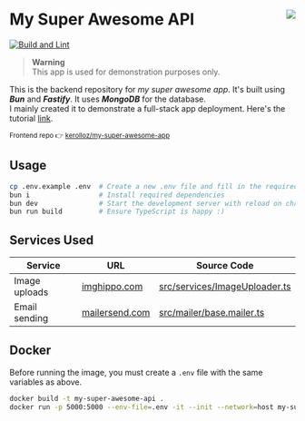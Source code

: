 # My Super Awesome API <a target="_blank" href="https://kounter.kerolloz.dev"><img align="right" src="https://kounter.kerolloz.dev/badge/kerolloz.my-super-awesome-api?style=for-the-badge&color=567890&label=Views" /></a>

[![Build and Lint](https://github.com/kerolloz/my-super-awesome-api/actions/workflows/test.yml/badge.svg)](https://github.com/kerolloz/my-super-awesome-api/actions/workflows/test.yml)

> **Warning**  
> This app is used for demonstration purposes only.

This is the backend repository for _my super awesome app_. It's built using _**Bun**_ and _**Fastify**_. It uses _**MongoDB**_ for the database.  
I mainly created it to demonstrate a full-stack app deployment. Here's the tutorial [link](https://blog.kerolloz.dev/free-deployment-for-your-full-stack-web-application).

<sup>Frontend repo 👉 [kerolloz/my-super-awesome-app](https://github.com/kerolloz/my-super-awesome-app)</sup>

## Usage

```bash
cp .env.example .env  # Create a new .env file and fill in the required variables
bun i                 # Install required dependencies
bun dev               # Start the development server with reload on changes
bun run build         # Ensure TypeScript is happy :)
```

## Services Used

| Service             | URL                            | Source Code                                                                                      |
|---------------------|--------------------------------|--------------------------------------------------------------------------------------------------|
| Image uploads       | [imghippo.com](https://imghippo.com) | [src/services/ImageUploader.ts](https://github.com/kerolloz/my-super-awesome-api/blob/master/src/services/ImageUploader.ts) |
| Email sending       | [mailersend.com](https://mailersend.com) | [src/mailer/base.mailer.ts](https://github.com/kerolloz/my-super-awesome-api/blob/master/src/mailer/base.mailer.ts)       |

## Docker

Before running the image, you must create a `.env` file with the same variables as above.

```bash
docker build -t my-super-awesome-api .
docker run -p 5000:5000 --env-file=.env -it --init --network=host my-super-awesome-api # use --network=host for local development
```
